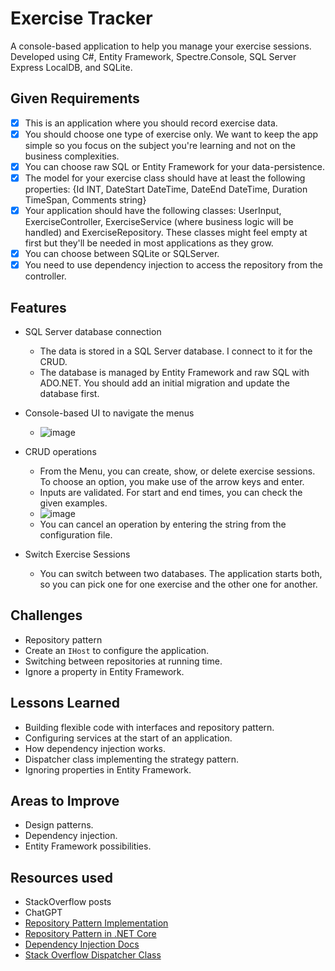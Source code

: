 # Exercise Tracker

A console-based application to help you manage your exercise sessions.
Developed using C#, Entity Framework, Spectre.Console,
SQL Server Express LocalDB, and SQLite.

## Given Requirements

- [x] This is an application where you should record exercise data.
- [x] You should choose one type of exercise only. 
We want to keep the app simple so
you focus on the subject you're learning and not on the business complexities.
- [x] You can choose raw SQL or Entity Framework for your data-persistence.
- [x] The model for your exercise class should have at least the following properties:
{Id INT, DateStart DateTime, DateEnd DateTime, Duration TimeSpan, Comments string}
- [x] Your application should have the following classes: UserInput, ExerciseController,
ExerciseService (where business logic will be handled) and ExerciseRepository.
These classes might feel empty at first but they'll be needed 
in most applications as they grow.
- [x] You can choose between SQLite or SQLServer.
- [x] You need to use dependency injection to access the repository from the controller.

## Features

- SQL Server database connection

  - The data is stored in a SQL Server database. I connect to it for the CRUD.
  - The database is managed by Entity Framework and raw SQL with ADO.NET.
  You should add an initial migration and update the database first.

- Console-based UI to navigate the menus
  - ![image](https://github.com/user-attachments/assets/c113cb8d-cbe9-4ae3-9b8f-aefabf059121)

- CRUD operations

  - From the Menu, you can create, show, or delete exercise sessions.
  To choose an option, you make use of the arrow keys and enter.
  - Inputs are validated. For start and end times, you can check the given examples.
  - ![image](https://github.com/user-attachments/assets/1ecf1d84-e6fb-4911-b3af-de329c1d6420)
  - You can cancel an operation by entering the string from the configuration file.

- Switch Exercise Sessions
  - You can switch between two databases.
The application starts both, so you can pick one
for one exercise and the other one for another.

## Challenges

- Repository pattern
- Create an `IHost` to configure the application.
- Switching between repositories at running time.
- Ignore a property in Entity Framework.

## Lessons Learned

- Building flexible code with interfaces and repository pattern.
- Configuring services at the start of an application.
- How dependency injection works.
- Dispatcher class implementing the strategy pattern.
- Ignoring properties in Entity Framework.

## Areas to Improve

- Design patterns.
- Dependency injection.
- Entity Framework possibilities.

## Resources used

- StackOverflow posts
- ChatGPT
- [Repository Pattern Implementation](https://medium.com/@kerimkkara/implementing-the-repository-pattern-in-c-and-net-5fdd91950485)
- [Repository Pattern in .NET Core](https://programmingwithwolfgang.com/repository-pattern-net-core/)
- [Dependency Injection Docs](https://learn.microsoft.com/en-us/dotnet/core/extensions/dependency-injection-usage)
- [Stack Overflow Dispatcher Class](https://stackoverflow.com/questions/29113206/change-injected-object-at-runtime)
